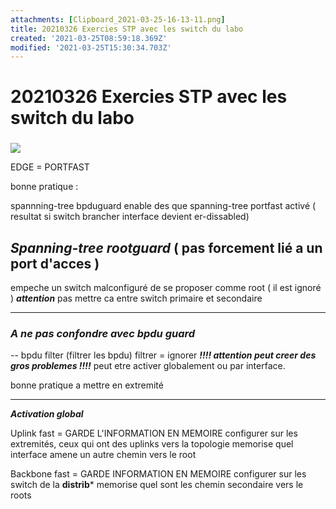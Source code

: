 ```yaml
---
attachments: [Clipboard_2021-03-25-16-13-11.png]
title: 20210326 Exercies STP avec les switch du labo
created: '2021-03-25T08:59:18.369Z'
modified: '2021-03-25T15:30:34.703Z'
---
```


# 20210326 Exercies STP avec les switch du labo


### 

![](@attachment/Clipboard_2021-03-25-16-13-11.png)


EDGE = PORTFAST

bonne pratique :

spannning-tree bpduguard enable des que spanning-tree portfast activé
( resultat si switch brancher interface devient er-dissabled)






## ***Spanning-tree rootguard*** ( pas forcement lié a un port d'acces )

empeche un switch malconfiguré de se proposer comme root ( il est ignoré )
***attention*** pas mettre ca entre switch primaire et secondaire



-----------------------------------------------------------------------------------------------------------------

### ***A ne pas confondre avec bpdu guard***
-- bpdu filter (filtrer les bpdu)   filtrer = ignorer     ***!!!! attention peut creer des gros problemes !!!!***
peut etre activer globalement ou par interface.

bonne pratique a mettre en extremité


------------------------------------------------------------------------------------------------------------------

***Activation global***


Uplink fast      = GARDE L'INFORMATION EN MEMOIRE
configurer sur les extremités, ceux qui ont des uplinks vers la topologie 
memorise quel interface amene un autre chemin vers le root


Backbone fast    = GARDE INFORMATION EN MEMOIRE
configurer sur les switch de la **distrib***
memorise quel sont les chemin secondaire vers le roots




